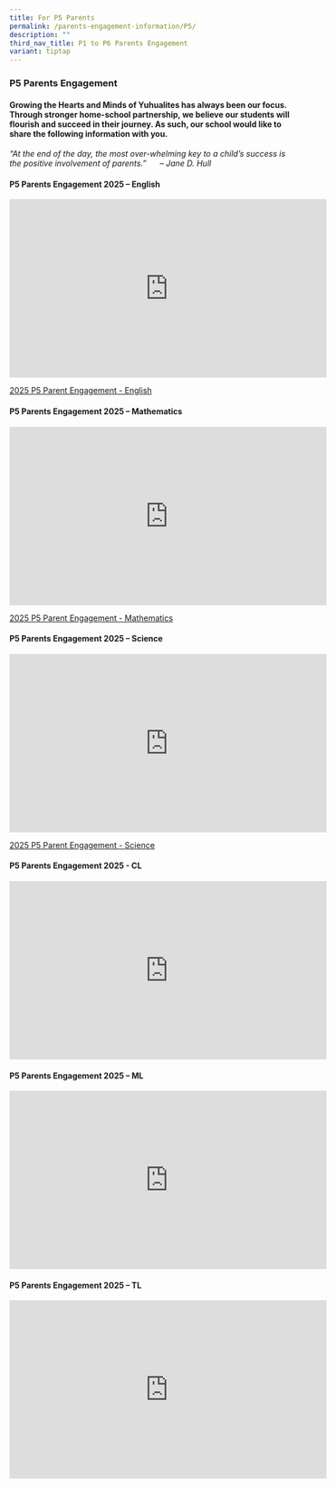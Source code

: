 ```yaml
---
title: For P5 Parents
permalink: /parents-engagement-information/P5/
description: ""
third_nav_title: P1 to P6 Parents Engagement
variant: tiptap
---
```

<h3>P5 Parents Engagement</h3>
<h4>Growing the Hearts and Minds of Yuhualites has always been our focus. Through stronger home-school partnership, we believe our students will flourish and succeed in their journey. As such, our school would like to share the following information with you.</h4>
<p><em>“At the end of the day, the most over-whelming key to a child’s success is the positive involvement of parents.”&nbsp; &nbsp; &nbsp; – Jane D. Hull</em>
</p>
<h4><strong>P5 Parents Engagement 2025 – English</strong></h4>
<div class="iframe-wrapper">
<iframe height="315" width="560" allowfullscreen="true" frameborder="0" src="https://www.youtube.com/embed/LanvNFOkWWE?si=uwwU96phJW_pKRU6"></iframe>
</div>
<p><a href="/files/2025_P5_Parent_Engagement_Handouts_EL.pdf" rel="noopener nofollow" target="_blank">2025 P5 Parent Engagement - English</a>
</p>
<h4><strong>P5 Parents Engagement 2025 – Mathematics</strong></h4>
<div class="iframe-wrapper">
<iframe height="315" width="560" allowfullscreen="true" frameborder="0" src="https://www.youtube.com/embed/dcywKfok3cE?si=9iyBFHeKLwi6KIeI"></iframe>
</div>
<p><a href="/files/2025_P5_Parent_Engagement_MA.pdf" rel="noopener nofollow" target="_blank">2025 P5 Parent Engagement - Mathematics</a>
</p>
<h4><strong>P5 Parents Engagement 2025 – Science</strong></h4>
<div class="iframe-wrapper">
<iframe height="315" width="560" allowfullscreen="true" frameborder="0" src="https://www.youtube.com/embed/dTvyGjR68K8?si=oNb89USx02LVv6vR"></iframe>
</div>
<p><a href="/files/2025_P5_Parent_engagement_SC.pdf" rel="noopener nofollow" target="_blank">2025 P5 Parent Engagement - Science</a>
</p>
<h4><strong>P5 Parents Engagement 2025 - CL</strong></h4>
<div class="iframe-wrapper">
<iframe height="315" width="560" allowfullscreen="true" frameborder="0" src="https://www.youtube.com/embed/kfFErGwBqeo?si=44uORo1bp7xByOsP"></iframe>
</div>
<h4><strong>P5 Parents Engagement 2025 – ML</strong></h4>
<div class="iframe-wrapper">
<iframe height="315" width="560" allowfullscreen="true" frameborder="0" src="https://www.youtube.com/embed/ZwLrIBIjgAo?si=jIsoNUtscgivLgJa"></iframe>
</div>
<h4><strong>P5 Parents Engagement 2025 – TL</strong></h4>
<div class="iframe-wrapper">
<iframe height="315" width="560" allowfullscreen="true" frameborder="0" src="https://www.youtube.com/embed/s54idcOrqdI?si=R3cIp3ShdA5s2I7S"></iframe>
</div>
<p></p>